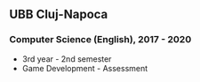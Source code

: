 ## UBB Cluj-Napoca

### Computer Science (English), 2017 - 2020

- 3rd year - 2nd semester
- Game Development - Assessment
